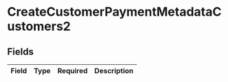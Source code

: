 # CreateCustomerPaymentMetadataCustomers2


## Fields

| Field       | Type        | Required    | Description |
| ----------- | ----------- | ----------- | ----------- |
